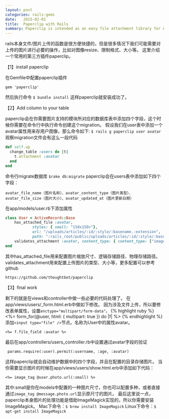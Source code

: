 ```yaml
---
layout: post
categories: rails-gems
date:   2015-02-01
title:  Paperclip with Rails
summary: Paperclip is intended as an easy file attachment library for Active Record.
---
```

rails本身文件/图片上传的函数是很方便快捷的，但是很多情况下我们可能需要对上传的图片进行必要的操作，比如对图像resize、限制格式、大小等。
这里介绍一个常用的第三方插件paperclip。

【1】install paperclip

在Gemfile中配置paperclip插件

	gem 'paperclip'

然后执行命令
`$ bundle install`
这样paperclip就安装成功了。

【2】Add column to your table

paperclip会在你需要图片支持的模块所对应的数据库表中添加四个字段，这个时候你需要在命令行中执行命令创建这个migration。
假设我们在user表中添加一个avatar属性用来存用户图像，那么命令如下:
`$ rails g paperclip user avatar`
观察migration文件会有这么一段代码

```ruby
def self.up
  change_table :users do |t|
    t.attachment :avatar
  end
end
```
命令行migrate数据库
`$rake db:migrate`
paperclip会在users表中添加如下四个字段：
		
	avatar_file_name（图片名称）、avatar_content_type（图片类型）、avatar_file_size（图片大小）、avatar_updated_at（图片更新日期）

在app/models/user.rb下添加属性

```ruby
class User < ActiveRecord::Base
	has_attached_file :avatar, 
			styles: { small: "150x150>"},
			url: "/uploads/articles/:id/:style/:basename.:extension",
			path: ":rails_root/public/uploads/articles/:id/:style/:basename.:extension"
	validates_attachment :avatar, content_type: { content_type: ["image/jpg", "image/jpeg", "image/png", "image/gif"] }
end
```
其中has_attached_file用来配置图片缩放尺寸、逻辑存储路径、物理存储路径。validates_attachment用来配置上传图片的类型、大小等，更多配置可以参考github

	https://github.com/thoughtbot/paperclip
	
【3】final work

剩下的就是在views和controller中做一些必要的代码处理了。
在app/views/users/_form.html.erb中做如下修改。
因为涉及文件上传，所以要修改表单属性，设置`enctype="multipart/form-data"。`
{% highlight ruby %}
<%= form_for(@user, html: { multipart: true }) do |f| %>
{% endhighlight %}
添加`<input type="file" />`节点。名称为User中的属性avatar。

```
<%= f.file_field :avatar %>
```
最后在app/controllers/users_controller.rb中设置通过avatar字段的验证

```
 params.require(:user).permit(:username, :age, :avatar)
```
这样paperclip就会自动维护数据中的四个字段，并且在配置的目录存储图片。
当你需要显示图片的时候在app/views/users/show.html.erb中添加如下代码：

```
<%= image_tag @user.photo.url(:small) %>
```
其中:small是你在models中配置的一种图片尺寸，你也可以配置多种，或者直接通过`image_tag @message.photo.url`显示原尺寸的图片。
最后这里说一点，paperclip本身图片的处理功能是借助ImageMagick实现的，所以你需要安装ImageMagick。
Mac下命令：`$ brew install ImageMagick`
Linux下命令：`$ apt-get install ImageMagick`
